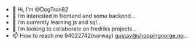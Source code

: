 - 👋 Hi, I’m @DogTron82
- 👀 I’m interested in frontend and some backend...
- 🌱 I’m currently learning js and sql...
- 💞️ I’m looking to collaborate on fredriks projects...
- 📫 How to reach me 94022742(norway) gustav@shoppingnorge.no...

<!---
DogTron82/DogTron82 is a ✨ special ✨ repository because its `README.md` (this file) appears on your GitHub profile.
You can click the Preview link to take a look at your changes.
--->
